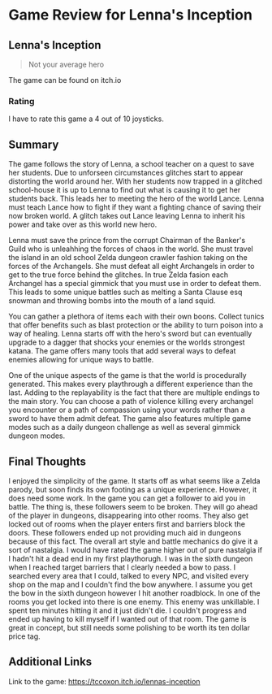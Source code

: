 # Game Review for Lenna's Inception

## Lenna's Inception
>Not your average hero
>
The game can be found on itch.io

### Rating

I have to rate this game a 4 out of 10 joysticks.

## Summary
The game follows the story of Lenna, a school teacher on a quest to save her students. Due to unforseen circumstances glitches start to appear distorting the world around her. With her students now trapped in a glitched school-house it is up to Lenna to find out what is causing it to get her students back. This leads her to meeting the hero of the world Lance. Lenna must teach Lance how to fight if they want a fighting chance of saving their now broken world. A glitch takes out Lance leaving Lenna to inherit his power and take over as this world new hero.

Lenna must save the prince from the corrupt Chairman of the Banker's Guild who is unleahhing the forces of chaos in the world. She must travel the island in an old school Zelda dungeon crawler fashion taking on the forces of the Archangels. She must defeat all eight Archangels in order to get to the true force behind the glitches. In true Zelda fasion each Archangel has a special gimmick that you must use in order to defeat them. This leads to some unique battles such as melting a Santa Clause esq snowman and throwing bombs into the mouth of a land squid.

You can gather a plethora of items each with their own boons. Collect tunics that offer benefits such as blast protection or the ability to turn poison into a way of healing. Lenna starts off with the hero's sword but can eventually upgrade to a dagger that shocks your enemies or the worlds strongest katana. The game offers many tools that add several ways to defeat enemies allowing for unique ways to battle. 

One of the unique aspects of the game is that the world is procedurally generated. This makes every playthrough a different experience than the last. Adding to the replayability is the fact that there are multiple endings to the main story. You can choose a path of violence killing every archangel you encounter or a path of compassion using your words rather than a sword to have them admit defeat. The game also features multiple game modes such as a daily dungeon challenge as well as several gimmick dungeon modes. 

## Final Thoughts

I enjoyed the simplicity of the game. It starts off as what seems like a Zelda parody, but soon finds its own footing as a unique experience. However, it does need some work. In the game you can get a follower to aid you in battle. The thing is, these followers seem to be broken. They will go ahead of the player in dungeons, disappearing into other rooms. They also get locked out of rooms when the player enters first and barriers block the doors. These followers ended up not providing much aid in dungeons because of this fact. The overall art style and battle mechanics do give it a sort of nastalgia. I would have rated the game higher out of pure nastalgia if I hadn't hit a dead end in my first playthorugh. I was in the sixth dungeon when I reached target barriers that I clearly needed a bow to pass. I searched every area that I could, talked to every NPC, and visited every shop on the map and I couldn't find the bow anywhere. I assume you get the bow in the sixth dungeon however I hit another roadblock. In one of the rooms you get locked into there is one enemy. This enemy was unkillable. I spent ten minutes hitting it and it just didn't die. I couldn't progress and ended up having to kill myself if I wanted out of that room. The game is great in concept, but still needs some polishing to be worth its ten dollar price tag.

## Additional Links
Link to the game: https://tccoxon.itch.io/lennas-inception
